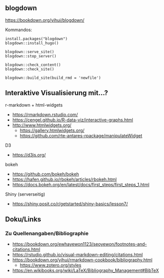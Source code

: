 ## blogdown

https://bookdown.org/yihui/blogdown/

Kommandos:
```
install.packages("blogdown")
blogdown::install_hugo()

blogdown::serve_site()
blogdown::stop_server()

blogdown::check_content()
blogdown::check_site()

blogdown::build_site(build_rmd = 'newfile')
```


## Interaktive Visualisierung mit...?

r-markdown + html-widgets
* https://rmarkdown.rstudio.com/
* https://cengel.github.io/R-data-viz/interactive-graphs.html
* http://www.htmlwidgets.org/
  * https://gallery.htmlwidgets.org/
  * https://github.com/rte-antares-rpackage/manipulateWidget

D3
* https://d3js.org/

bokeh
* https://github.com/bokeh/bokeh
* https://hafen.github.io/rbokeh/articles/rbokeh.html
* https://docs.bokeh.org/en/latest/docs/first_steps/first_steps_1.html

Shiny (serverseitig)
* https://shiny.posit.co/r/getstarted/shiny-basics/lesson7/



## Doku/Links

### Zu Quellenangaben/Bibliographie

* https://bookdown.org/ewhayewon1123/seoyewon/footnotes-and-citations.html
* https://rstudio.github.io/visual-markdown-editing/citations.html
* https://bookdown.org/yihui/rmarkdown-cookbook/bibliography.html
  * https://www.zotero.org/styles
* https://en.wikibooks.org/wiki/LaTeX/Bibliography_Management#BibTeX